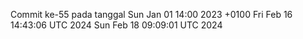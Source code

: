 Commit ke-55 pada tanggal Sun Jan 01 14:00 2023 +0100
Fri Feb 16 14:43:06 UTC 2024
Sun Feb 18 09:09:01 UTC 2024
